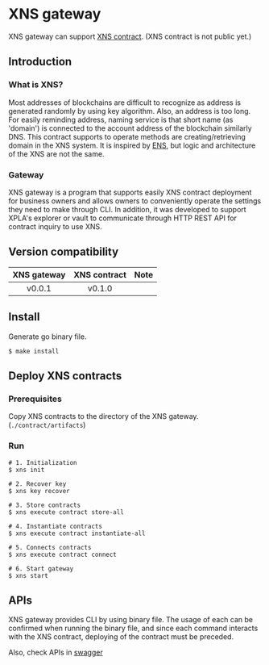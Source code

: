 # XNS gateway
XNS gateway can support [XNS contract](https://github.com/Moonyongjung/xns-contract). (XNS contract is not public yet.)

## Introduction

### What is XNS?

Most addresses of blockchains are difficult to recognize as address is generated randomly by using key algorithm. Also, an address is too long. For easily reminding address, naming service is that short name (as 'domain') is connected to the account address of the blockchain similarly DNS. This contract supports to operate methods are creating/retrieving domain in the XNS system. It is inspired by [ENS](https://ens.domains/), but logic and architecture of the XNS are not the same.

### Gateway

XNS gateway is a program that supports easily XNS contract deployment for business owners and allows owners to conveniently operate the settings they need to make through CLI. In addition, it was developed to support XPLA's explorer or vault to communicate through HTTP REST API for contract inquiry to use XNS.

## Version compatibility

|XNS gateway|XNS contract|Note|
|:--:|:--:|:--:|
|v0.0.1|v0.1.0||

## Install

Generate go binary file.

```
$ make install
```

## Deploy XNS contracts

### Prerequisites
Copy XNS contracts to the directory of the XNS gateway. (`./contract/artifacts`)

### Run
```shell
# 1. Initialization
$ xns init

# 2. Recover key
$ xns key recover

# 3. Store contracts
$ xns execute contract store-all

# 4. Instantiate contracts
$ xns execute contract instantiate-all

# 5. Connects contracts
$ xns execute contract connect

# 6. Start gateway
$ xns start
```

## APIs

XNS gateway provides CLI by using binary file. The usage of each can be confirmed when running the binary file, and since each command interacts with the XNS contract, deploying of the contract must be preceded.

Also, check APIs in [swagger](./docs/swagger.md)